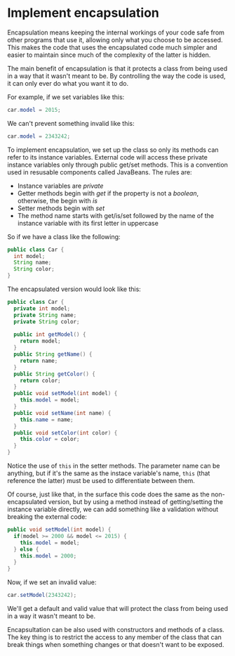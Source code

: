 # Implement encapsulation

Encapsulation means keeping the internal workings of your code safe from other programs that use it, allowing only what you choose to be accessed. This makes the code that uses the encapsulated code much simpler and easier to maintain since much of the complexity of the latter is hidden.

The main benefit of encapsulation is that it protects a class from being used in a way that it wasn't meant to be. By controlling the way the code is used, it can only ever do what you want it to do. 

For example, if we set variables like this:
````java
car.model = 2015;
````
We can't prevent something invalid like this:
````java
car.model = 2343242;
````
To implement encapsulation, we set up the class so only its methods can refer to its instance variables. External code will access these private instance variables only through public get/set methods. This is a convention used in resusable components called JavaBeans. The rules are:
* Instance variables are *private*
* Getter methods begin with *get* if the property is not a *boolean*, otherwise, the begin with *is*
* Setter methods begin with *set*
* The method name starts with get/is/set followed by the name of the instance variable with its first letter in uppercase

So if we have a class like the following:
````java
public class Car {
  int model;
  String name;
  String color;
}
````
The encapsulated version would look like this:
````java
public class Car {
  private int model;
  private String name;
  private String color;
  
  public int getModel() {
    return model;
  }
  public String getName() {
    return name;
  }
  public String getColor() {
    return color;
  }
  public void setModel(int model) {
    this.model = model;
  }
  public void setName(int name) {
    this.name = name;
  }
  public void setColor(int color) {
    this.color = color;
  }
}
````
Notice the use of `this` in the setter methods. The parameter name can be anything, but if it's the same as the instace variable's name, `this` (that reference the latter) must be used to differentiate between them.

Of course, just like that, in the surface this code does the same as the non-encapsulated version, but by using a method instead of getting/setting the instance variable directly, we can add something like a validation without breaking the external code:
````java
public void setModel(int model) {
  if(model >= 2000 && model <= 2015) {
    this.model = model;
  } else {
    this.model = 2000;
  }
}
````
Now, if we set an invalid value:
````java
car.setModel(2343242);
````
We'll get a default and valid value that will protect the class from being used in a way it wasn't meant to be.

Encapsultation can be also used with constructors and methods of a class. The key thing is to restrict the access to any member of the class that can break things when something changes or that doesn't want to be exposed.
